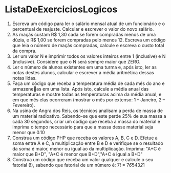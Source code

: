 # ListaDeExerciciosLogicos
 
1) Escreva um código para ler o salário mensal atual de um funcionário e o percentual 
de reajuste. Calcular e escrever o valor do novo salário.
2) As maçãs custam R$ 1,30 cada se forem compradas menos de uma dúzia, e R$ 1,00 
se forem compradas pelo menos 12. Escreva um código que leia o número de maçãs
compradas, calcule e escreva o custo total da compra.
3) Ler um valor N e imprimir todos os valores inteiros entre 1 (inclusive) e N (inclusive).
Considere que o N será sempre maior que ZERO.
4) Ler o número de alunos existentes em uma turma e, após isto, ler as notas destes 
alunos, calcular e escrever a média aritmética dessas notas lidas.
5) Faça um código que receba a temperatura média de cada mês do ano e armazeneas em uma lista. Após isto, calcule a média anual das temperaturas e mostre todas as
temperaturas acima da média anual, e em que mês elas ocorreram (mostrar o mês por 
extenso: 1 – Janeiro, 2 – Fevereiro).
6) Na usina de Angra dos Reis, os técnicos analisam a perda de massa de um material 
radioativo. Sabendo-se que este perde 25% de sua massa a cada 30 segundos, criar um 
código que receba a massa do material e imprima o tempo necessário para que a 
massa desse material seja menor que 0.10
7) Construa um código PHP que receba os valores A, B, C e D. Efetue a soma entre A e 
C, a multiplicação entre B e D e verifique se o resultado da soma é maior, menor ou 
igual ao da multiplicação. Imprima: "A+C é maior que B+D", "A+C é menor que 
B+D","A+C é igual a B+D"
8) Construa um código que receba um valor qualquer e calcule o seu fatorial (!), 
sabendo que fatorial de um número é: 7! = 7*6*5*4*3*2*1
